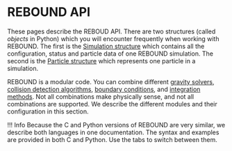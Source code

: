 # REBOUND API
These pages describe the REBOUD API.
There are two structures (called *objects* in Python) which you will encounter frequently when working with REBOUND.
The first is the [Simulation structure](simulation.md) which contains all the configuration, status and particle data of one REBOUND simulation.
The second is the [Particle structure](particles.md) which represents one particle in a simulation.

REBOUND is a modular code.
You can combine different [gravity solvers](gravity.md), [collision detection algorithms](collisions.md), [boundary conditions](boundaryconditions.md), and [integration methods](integrators.md). 
Not all combinations make physically sense, and not all combinations are supported.
We describe the different modules and their configuration in this section.



!!! Info
    Because the C and Python versions of REBOUND are very similar, we describe both languages in one documentation. 
    The syntax and examples are provided in both C and Python. 
    Use the tabs to switch between them.
